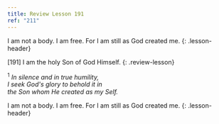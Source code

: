 ```yaml
---
title: Review Lesson 191
ref: "211"
---
```


I am not a body. I am free. For I am still as God created me.
{: .lesson-header}

\[191\] I am the holy Son of God Himself.
{: .review-lesson}

<sup>1</sup> *In silence and in true humility,<br/> I seek God's glory
to behold it in<br/> the Son whom He created as my Self.*

I am not a body. I am free. For I am still as God created me.
{: .lesson-header}

